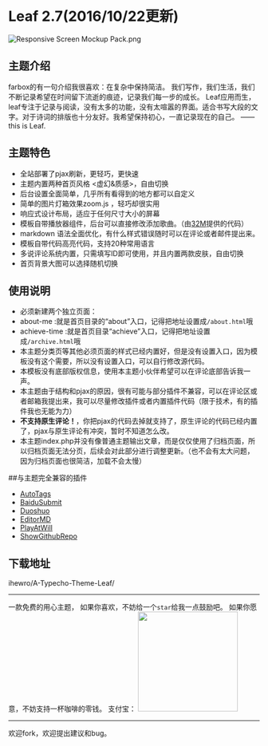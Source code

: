 # Leaf 2.7(2016/10/22更新)

![Responsive Screen Mockup Pack.png](http://www.ihewro.com/usr/uploads/2016/10/739013502.png)


## 主题介绍

farbox的有一句介绍我很喜欢：在复杂中保持简洁。
我们写作，我们生活，我们不断记录希望在时间留下流逝的痕迹，记录我们每一步的成长。
Leaf应用而生，leaf专注于记录与阅读，没有太多的功能，没有太喧嚣的界面。适合书写大段的文字。对于诗词的排版也十分友好。我希望保持初心，一直记录现在的自己。
——this is Leaf.

## 主题特色
* 全站部署了pjax刷新，更轻巧，更快速
* 主题内置两种首页风格 <虚幻&质感>，自由切换
* 后台设置全面简单，几乎所有看得到的地方都可以自定义
* 简单的图片灯箱效果zoom.js ，轻巧却很实用
* 响应式设计布局，适应于任何尺寸大小的屏幕
* 模板自带播放器组件，后台可以直接修改添加歌曲。（由[32M](https://32mb.space/)提供的代码）
* markdown 语法全面优化，有什么样式错误随时可以在评论或者邮件提出来。
* 模板自带代码高亮代码，支持20种常用语言
* 多说评论系统内置，只需填写ID即可使用，并且内置两款皮肤，自由切换
* 首页背景大图可以选择随机切换


## 使用说明

* 必须新建两个独立页面：
 * about-me :就是首页目录的“about”入口，记得把地址设置成`/about.html`哦
 * achieve-time :就是首页目录“achieve”入口，记得把地址设置成`/archive.html`哦
* 本主题分类页等其他必须页面的样式已经内置好，但是没有设置入口，因为模板没有这个需要，所以没有设置入口，可以自行修改源代码。
* 本模板没有底部版权信息，使用本主题小伙伴希望可以在评论底部告诉我一声。
* 本主题由于结构和pjax的原因，很有可能与部分插件不兼容，可以在评论区或者邮箱我提出来，我可以尽量修改插件或者内置插件代码（限于技术，有的插件我也无能为力）
* **不支持原生评论！**，你把pjax的代码去掉就支持了，原生评论的代码已经内置了，pjax与原生评论有冲突，暂时不知道怎么改。
* 本主题index.php并没有像普通主题输出文章，而是仅仅使用了归档页面，所以归档页面无法分页，后续会对此部分进行调整更新。（也不会有太大问题，因为归档页面也很简洁，加载不会太慢）

##与主题完全兼容的插件
* [AutoTags](https://dt27.org/php/autotags-for-typecho/)
* [BaiduSubmit](https://blog.phpgao.com/typecho_plugin_baidusubmit.html)
* [Duoshuo](http://www.ysido.com/duoshuo.html)
* [EditorMD](https://dt27.org/php/editormd-for-typecho/)
* [PlayAtWill](https://typecodes.com/web/typechomp3player.html)
* [ShowGithubRepo](http://techair.cc/88.html)



## 下载地址
<repo>ihewro/A-Typecho-Theme-Leaf/</repo>

---

一款免费的用心主题，
如果你喜欢，不妨给一个`star`给我一点鼓励吧。
如果你愿意，不妨支持一杯咖啡的零钱。
支付宝：
<span id="alipay"><img src="http://www.ihewro.com/usr/uploads/2016/09/124027949.jpg" width="200px" height="200px" /></span>


---

欢迎fork，欢迎提出建议和bug。
